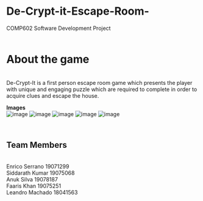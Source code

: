 # De-Crypt-it-Escape-Room-
COMP602 Software Development Project 
<br>
<br>
<h1>About the game</h1>
<br>
De-Crypt-It is a first person escape room game which presents the player with unique and engaging puzzle which are required to complete in order to acquire clues and escape the house. 

<b>Images</b>
<br>
![image](https://user-images.githubusercontent.com/69224805/133761260-f048a633-f4aa-4556-9db5-3b1fc20b424f.png)
![image](https://user-images.githubusercontent.com/69224805/133761316-6bea0ff8-f323-4dbc-b6ea-7ade67112864.png)
![image](https://user-images.githubusercontent.com/69224805/133761377-b04bd47d-f68e-4501-9acd-f32cc0dae24f.png)
![image](https://user-images.githubusercontent.com/69224805/133761435-e2dd0a85-1e82-4d6c-b35d-cf63a2fcbbee.png)
![image](https://user-images.githubusercontent.com/69224805/133761470-971a09b6-3329-49d6-8828-fc11f7dad56d.png)


<br>
<h2>Team Members</h2>
<br>
Enrico Serrano 19071299
<br>
Siddarath Kumar 19075068
<br>
Anuk Silva 19078187
<br>
Faaris Khan 19075251
<br>
Leandro Machado 18041563
